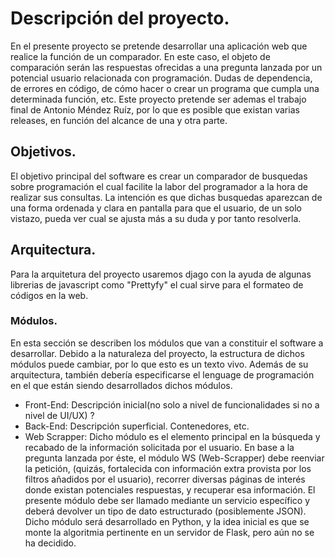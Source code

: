 # Descripción del proyecto.
En el presente proyecto se pretende desarrollar una aplicación web que realice la función de un comparador. En este caso, el objeto 
de comparación serán las respuestas ofrecidas a una pregunta lanzada por un potencial usuario relacionada con programación. Dudas 
de dependencia, de errores en código, de cómo hacer o crear un programa que cumpla una determinada función, etc. Este proyecto 
pretende ser ademas el trabajo final de Antonio Méndez Ruíz, por lo que es posible que existan varias releases, en función del 
alcance de una y otra parte.

## Objetivos.
El objetivo principal del software es crear un comparador de busquedas sobre programación el cual facilite la labor del programador 
a la hora de realizar sus consultas. La intención es que dichas busquedas aparezcan de una forma ordenada y clara en pantalla para que el usuario, de un solo vistazo, pueda ver cual se ajusta más a su duda y por tanto resolverla.

## Arquitectura.
Para la arquitetura del proyecto usaremos djago con la ayuda de algunas librerias de javascript como "Prettyfy" el cual sirve para el formateo de códigos en la 
web.

### Módulos.
En esta sección se describen los módulos que van a constituir el software a desarrollar. Debido a la naturaleza del proyecto, la estructura de dichos módulos puede cambiar, por lo que esto es un texto vivo. Además de su arquitectura, también debería especificarse el lenguage de programación en el que están siendo desarrollados dichos módulos. 

* Front-End: Descripción inicial(no solo a nivel de funcionalidades si no a nivel de UI/UX) ?
* Back-End: Descripción superficial. Contenedores, etc.
* Web Scrapper: Dicho módulo es el elemento principal en la búsqueda y recabado de la información solicitada por el usuario. En base a la pregunta lanzada por éste, el módulo WS (Web-Scrapper) debe reenviar la petición, (quizás, fortalecida con información extra provista por los filtros añadidos por el usuario), recorrer diversas páginas de interés donde existan potenciales respuestas, y recuperar esa información. El presente módulo debe ser llamado mediante un servicio específico y deberá devolver un tipo de dato estructurado (posiblemente JSON). Dicho módulo será desarrollado en Python, y la idea inicial es que se monte la algoritmia pertinente en un servidor de Flask, pero aún no se ha decidido.
